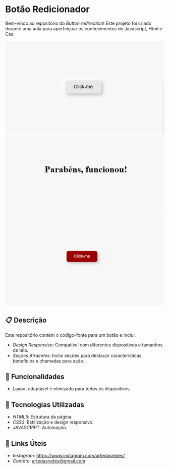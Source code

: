 # Botão Redicionador

Bem-vindo ao repositório do *Button redirection*! Este projeto foi criado durante uma aula para aperfeiçoar os conhecimentos de Javascript, Html e Css.

<img src="/assets/button (1).png">
<img src="/assets/button (2).png">
<img src="/assets/button (3).png">

## 📋 Descrição

Este repositório contém o código-fonte para um botão e inclui:

- *Design Responsivo*: Compatível com diferentes dispositivos e tamanhos de tela.
- *Seções Atraentes*: Inclui seções para destacar características, benefícios e chamadas para ação.

## 🚀 Funcionalidades

- Layout adaptável e otimizado para todos os dispositivos.

## 🔧 Tecnologias Utilizadas

- *HTML5*: Estrutura da página.
- *CSS3*: Estilização e design responsivo.
- *JAVASCRIPT*: Automação.

## 🔗 Links Úteis

- *Instagram*: https://www.instagram.com/artedasredes/
- *Contato*: artedasredes@gmail.com
